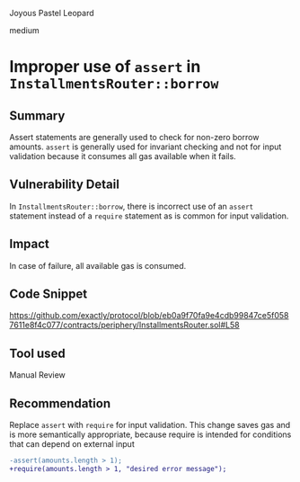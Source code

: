 Joyous Pastel Leopard

medium

# Improper use of `assert` in `InstallmentsRouter::borrow`

## Summary
Assert statements are generally used to check for non-zero borrow amounts. `assert` is generally used for invariant checking and not for input validation because it consumes all gas available when it fails.

## Vulnerability Detail
In `InstallmentsRouter::borrow`, there is incorrect use of an `assert` statement instead of a `require` statement as is common for input validation.

## Impact
In case of failure, all available gas is consumed.

## Code Snippet
https://github.com/exactly/protocol/blob/eb0a9f70fa9e4cdb99847ce5f0587611e8f4c077/contracts/periphery/InstallmentsRouter.sol#L58

## Tool used

Manual Review

## Recommendation
Replace `assert` with `require` for input validation. This change saves gas and is more semantically appropriate, because require is intended for conditions that can depend on external input

```diff
-assert(amounts.length > 1);
+require(amounts.length > 1, "desired error message");
```
